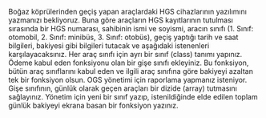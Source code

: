 Boğaz köprülerinden geçiş yapan araçlardaki HGS cihazlarının yazılımını yazmanızı bekliyoruz. Buna göre araçların HGS kayıtlarının tutulması sırasında bir HGS numarası, sahibinin ismi ve soyismi, aracın sınıfı (1. Sınıf: otomobil, 2. Sınıf: minibüs, 3. Sınıf: otobüs), geçiş yaptığı tarih ve saat bilgileri, bakiyesi gibi bilgileri tutacak ve aşağıdaki istenenleri karşılayacaksınız.
Her araç sınıfı için ayrı bir sınıf (class) tanımı yapınız.
Ödeme kabul eden fonksiyonu olan bir gişe sınıfı ekleyiniz. Bu fonksiyon, bütün araç sınıflarını kabul eden ve ilgili araç sınıfına göre bakiyeyi azaltan tek bir fonksiyon olsun.
OGS yönetimi  için raporlama yapmanız isteniyor. Gişe sınıfının, günlük olarak geçen araçları bir dizide (array) tutmasını sağlayınız. Yönetim için yeni bir sınıf yazıp, istenildiğinde elde edilen toplam günlük bakiyeyi ekrana basan bir fonksiyon yazınız.

